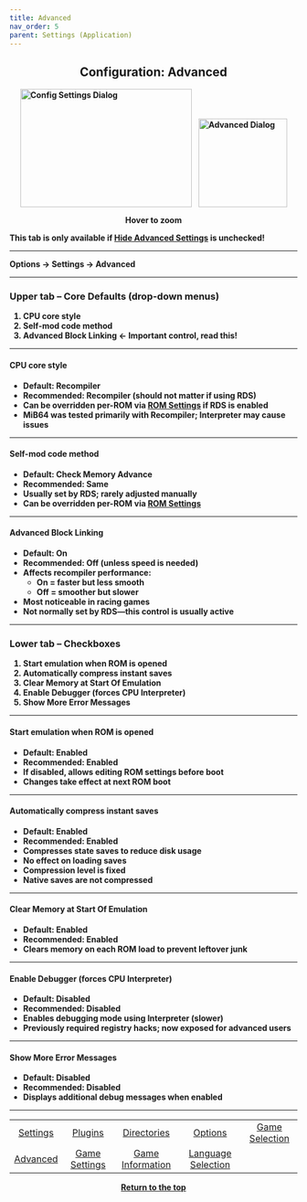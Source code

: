 ```yaml
---
title: Advanced
nav_order: 5
parent: Settings (Application)
---
```


<style>
.zoom-pair {
  display: flex;
  gap: 12px;
  align-items: flex-end;
  justify-content: flex-start;
  position: relative;
  margin-left: auto;
  margin-right: auto;
  width: max-content;
  text-align: left;
}

.zoom-on-hover {
  display: inline-block;
  position: relative;
}

.zoom-on-hover img {
  display: block;
  cursor: zoom-in;
  transition: transform 0.3s ease;
  transform-origin: left center;
  position: relative;
  z-index: 1;
}

.zoom-on-hover:hover img {
  transform: scale(1.5);
}

.zoom-pair .zoom-on-hover:first-child:hover img {
  z-index: 9999;
}

.zoom-pair .zoom-on-hover:last-child:hover img {
  z-index: 100;
}
</style>

## <center>Configuration: Advanced</center>
<b>
<div style="text-align: center;">
  <div class="zoom-pair">
    <div class="zoom-on-hover">
      <img src="/manual/asset/images/config_settings.png" alt="Config Settings Dialog" width="300" height="207" />
    </div>
    <div class="zoom-on-hover">
      <img src="/manual/asset/images/advanced.png" alt="Advanced Dialog" width="155" />
    </div>
  </div>
  <p><strong>Hover to zoom</strong></p>
</div>

<!-- ClauseEcho: Interactive Images -->

This tab is only available if [Hide Advanced Settings](app_options) is unchecked!

---

Options → Settings → Advanced

---

### <a name="Upper_tab">Upper tab – Core Defaults (drop-down menus)</a>

1. <a name="b1">CPU core style</a>  
2. <a name="b2">Self-mod code method</a>  
3. <a name="Advanced_Block_Linking">Advanced Block Linking</a> ← Important control, read this!

---

#### <a name="b1">CPU core style</a>

- Default: Recompiler  
- Recommended: Recompiler (should not matter if using RDS)  
- Can be overridden per-ROM via [ROM Settings](app_rom_settings) if RDS is enabled  
- MiB64 was tested primarily with Recompiler; Interpreter may cause issues

---

#### <a name="b2">Self-mod code method</a>

- Default: Check Memory Advance  
- Recommended: Same  
- Usually set by RDS; rarely adjusted manually  
- Can be overridden per-ROM via [ROM Settings](app_rom_settings)

---

#### <a name="Advanced_Block_Linking">Advanced Block Linking</a>

- Default: On  
- Recommended: Off (unless speed is needed)  
- Affects recompiler performance:  
  - On = faster but less smooth  
  - Off = smoother but slower  
- Most noticeable in racing games  
- Not normally set by RDS—this control is usually active

---

### <a name="Lower_tab">Lower tab – Checkboxes</a>

1. <a name="o1">Start emulation when ROM is opened</a>  
2. <a name="o2">Automatically compress instant saves</a>  
3. <a name="o3">Clear Memory at Start Of Emulation</a>  
4. <a name="o4">Enable Debugger (forces CPU Interpreter)</a>  
5. <a name="o5">Show More Error Messages</a>

---

#### <a name="o1">Start emulation when ROM is opened</a>

- Default: Enabled  
- Recommended: Enabled  
- If disabled, allows editing ROM settings before boot  
- Changes take effect at next ROM boot

---

#### <a name="o2">Automatically compress instant saves</a>

- Default: Enabled  
- Recommended: Enabled  
- Compresses state saves to reduce disk usage  
- No effect on loading saves  
- Compression level is fixed  
- Native saves are not compressed

---

#### <a name="o3">Clear Memory at Start Of Emulation</a>

- Default: Enabled  
- Recommended: Enabled  
- Clears memory on each ROM load to prevent leftover junk

---

#### <a name="o4">Enable Debugger (forces CPU Interpreter)</a>

- Default: Disabled  
- Recommended: Disabled  
- Enables debugging mode using Interpreter (slower)  
- Previously required registry hacks; now exposed for advanced users

---

#### <a name="o5">Show More Error Messages</a>

- Default: Disabled  
- Recommended: Disabled  
- Displays additional debug messages when enabled

---

<table align="center">
  <tr>
    <td style="text-align: center;"><a href="app_settings">Settings</a></td>
    <td style="text-align: center;"><a href="app_plugins">Plugins</a></td>
    <td style="text-align: center;"><a href="app_directories">Directories</a></td>
    <td style="text-align: center;"><a href="app_options">Options</a></td>
    <td style="text-align: center;"><a href="app_game_selection">Game Selection</a></td>
  </tr>
  <tr>
    <td style="text-align: center;"><a href="app_advanced">Advanced</a></td>
    <td style="text-align: center;"><a href="app_game_settings">Game Settings</a></td>
    <td style="text-align: center;"><a href="app_game_information">Game Information</a></td>
    <td style="text-align: center;"><a href="app_language">Language Selection</a></td>
    <td style="text-align: center;">&nbsp;</td>
  </tr>
</table>

<p style="text-align:center"><a href="#">Return to the top</a></p>

<!-- ClauseEcho: Advanced Node Complete -->
